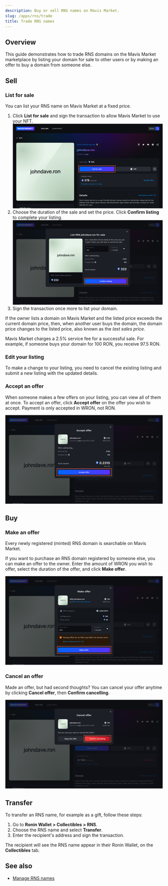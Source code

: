 ```yaml
---
description: Buy or sell RNS names on Mavis Market.
slug: /apps/rns/trade
title: Trade RNS names
---
```


## Overview

This guide demonstrates how to trade RNS domains on the Mavis Market marketplace by listing your domain for sale to other users or by making an offer to buy a domain from someone else.

## Sell

### List for sale

You can list your RNS name on Mavis Market at a fixed price.

1. Click **List for sale** and sign the transaction to allow Mavis Market to use your NFT.
   ![list](assets/trade/list.png)
1. Choose the duration of the sale and set the price. Click **Confirm listing** to complete your listing.
   ![confirm-listing](assets/trade/confirm-listing.png)
1. Sign the transaction once more to list your domain.

If the owner lists a domain on Mavis Market and the listed price exceeds the current domain price, then, when another user buys the domain, the domain price changes to the listed price, also known as the *last sales price*.

Mavis Market charges a 2.5% service fee for a successful sale. For example, if someone buys your domain for 100 RON, you receive 97.5 RON.

### Edit your listing

To make a change to your listing, you need to cancel the existing listing and submit a new listing with the updated details.

### Accept an offer

When someone makes a few offers on your listing, you can view all of them at once. To accept an offer, click **Accept offer** on the offer you wish to accept. Payment is only accepted in WRON, not RON.

![accept](assets/trade/accept.png)

## Buy

### Make an offer

Every newly registered (minted) RNS domain is searchable on Mavis Market.

If you want to purchase an RNS domain registered by someone else, you can make an offer to the owner. Enter the amount of WRON you wish to offer, select the duration of the offer, and click **Make offer**.

![make](assets/trade/make.png)

### Cancel an offer

Made an offer, but had second thoughts? You can cancel your offer anytime by clicking **Cancel offer**, then **Confirm cancelling**.

![cancel](assets/trade/cancel.png)

## Transfer

To transfer an RNS name, for example as a gift, follow these steps:

1. Go to **Ronin Wallet > Collectibles > RNS**.
2. Choose the RNS name and select **Transfer**.
3. Enter the recipient's address and sign the transaction.

The recipient will see the RNS name appear in their Ronin Wallet, on the **Collectibles** tab.

## See also

* [Manage RNS names](./manage.md)
